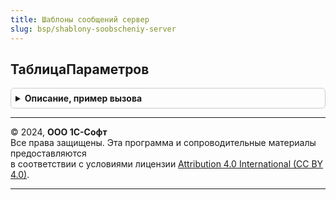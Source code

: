 ```yaml
---
title: Шаблоны сообщений сервер
slug: bsp/shablony-soobscheniy-server
---
```



## ТаблицаПараметров
<details style="margin: 1em 0; padding: 0.5em; border: 1px solid #ccc; border-radius: 6px;">

<summary style="font-weight: bold; cursor: pointer;">Описание, пример вызова</summary>

```bsl

// Обратная совместимость.
// Создает описание таблицы параметров шаблона сообщения.
//
// Возвращаемое значение:
//   ТаблицаЗначений - сформированная пустая таблица значений:
//    * ИмяПараметра                - Строка - имя параметра.
//    * ОписаниеТипа                - ОписаниеТипов - описание типа параметра.
//    * ЭтоПредопределенныйПараметр - Булево - является ли параметр предопределенным.
//    * ПредставлениеПараметра      - Строка - представление параметра.
//
Функция ТаблицаПараметров() Экспорт
```

Пример вызова
```bsl
Результат = ШаблоныСообщенийСервер.ТаблицаПараметров() 
```
</details>

---

© 2024, **ООО 1С-Софт**  
Все права защищены. Эта программа и сопроводительные материалы предоставляются  
в соответствии с условиями лицензии [Attribution 4.0 International (CC BY 4.0)](https://creativecommons.org/licenses/by/4.0/legalcode).

---
